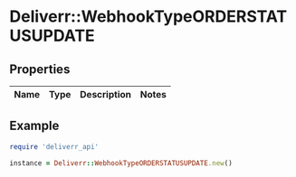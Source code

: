 # Deliverr::WebhookTypeORDERSTATUSUPDATE

## Properties

| Name | Type | Description | Notes |
| ---- | ---- | ----------- | ----- |

## Example

```ruby
require 'deliverr_api'

instance = Deliverr::WebhookTypeORDERSTATUSUPDATE.new()
```

